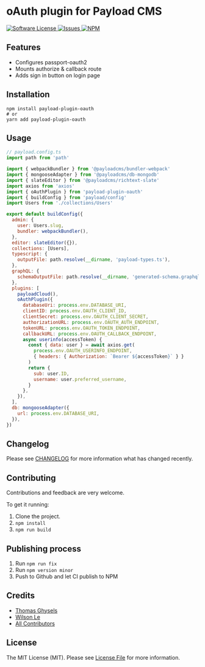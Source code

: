 # oAuth plugin for Payload CMS

<a href="LICENSE">
  <img src="https://img.shields.io/badge/license-MIT-brightgreen.svg" alt="Software License" />
</a>
<a href="https://github.com/thgh/payload-plugin-oauth/issues">
  <img src="https://img.shields.io/github/issues/thgh/payload-plugin-oauth.svg" alt="Issues" />
</a>
<a href="https://npmjs.org/package/payload-plugin-oauth">
  <img src="https://img.shields.io/npm/v/payload-plugin-oauth.svg?style=flat-squar" alt="NPM" />
</a>

## Features

- Configures passport-oauth2
- Mounts authorize & callback route
- Adds sign in button on login page

## Installation

```
npm install payload-plugin-oauth
# or
yarn add payload-plugin-oauth
```

## Usage

```js
// payload.config.ts
import path from 'path'

import { webpackBundler } from '@payloadcms/bundler-webpack'
import { mongooseAdapter } from '@payloadcms/db-mongodb'
import { slateEditor } from '@payloadcms/richtext-slate'
import axios from 'axios'
import { oAuthPlugin } from 'payload-plugin-oauth'
import { buildConfig } from 'payload/config'
import Users from './collections/Users'

export default buildConfig({
  admin: {
    user: Users.slug,
    bundler: webpackBundler(),
  },
  editor: slateEditor({}),
  collections: [Users],
  typescript: {
    outputFile: path.resolve(__dirname, 'payload-types.ts'),
  },
  graphQL: {
    schemaOutputFile: path.resolve(__dirname, 'generated-schema.graphql'),
  },
  plugins: [
    payloadCloud(),
    oAuthPlugin({
      databaseUri: process.env.DATABASE_URI,
      clientID: process.env.OAUTH_CLIENT_ID,
      clientSecret: process.env.OAUTH_CLIENT_SECRET,
      authorizationURL: process.env.OAUTH_AUTH_ENDPOINT,
      tokenURL: process.env.OAUTH_TOKEN_ENDPOINT,
      callbackURL: process.env.OAUTH_CALLBACK_ENDPOINT,
      async userinfo(accessToken) {
        const { data: user } = await axios.get(
          process.env.OAUTH_USERINFO_ENDPOINT,
          { headers: { Authorization: `Bearer ${accessToken}` } }
        )
        return {
          sub: user.ID,
          username: user.preferred_username,
        }
      },
    }),
  ],
  db: mongooseAdapter({
    url: process.env.DATABASE_URI,
  }),
})
```

## Changelog

Please see [CHANGELOG](CHANGELOG.md) for more information what has changed recently.

## Contributing

Contributions and feedback are very welcome.

To get it running:

1. Clone the project.
2. `npm install`
3. `npm run build`

## Publishing process

1. Run `npm run fix`
2. Run `npm version minor`
3. Push to Github and let CI publish to NPM

## Credits

- [Thomas Ghysels](https://github.com/thgh)
- [Wilson Le](https://github.com/wilsonle)
- [All Contributors][link-contributors]

## License

The MIT License (MIT). Please see [License File](LICENSE) for more information.

[link-contributors]: ../../contributors
